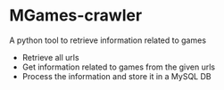 # MGames-crawler
A python tool to retrieve information related to games


- Retrieve all urls 
- Get information related to games from the given urls
- Process the information and store it in a MySQL DB

